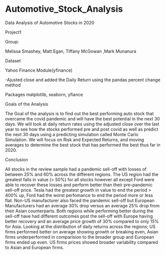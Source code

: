 # Automotive_Stock_Analysis

Data Analysis of Automotive Stocks in 2020

Project1

Group: 

Melissa Smashey, Matt Egan, Tiffany McGowan ,Mark Munanura

Dataset

Yahoo Finance Module(yfinance)

-Ajusted close and added the Daily Return using the pandas percent change method

Packages
matplotlib,
seaborn,
yfiance

Goals of the Analysis

The Goal of the analysis is to find out the best performing auto stock that overcame the covid pandemic and will have the best potential in the next 30 days. We will look at daily return rates using the adjusted close over the last year to see how the stocks performed pre and post covid as well as predict the next 30 days using a predicting simulation called Monte Carlo Simulation. We will focus on Risk and Expected Returns, and moving averages to determine the best stock that has performed the best thus far in 2020.

Conclusion

All stocks in the review sample had a pandemic sell-off with losses of between 25% and 60% across the different regions. 
The US region had the greatest falls in value (> 50%) for all stocks however all except Ford were able to recover these losses and perform better than their pre-pandemic sell-off price. Tesla had the greatest growth in value to end the period > 400% up, Ford had the worst perfomance to end the period more or less flat.
Non-US manufacturer also faced the pandemic sell-off but European Manufacturers had an average 30% drop versus an average 25% drop from their Asian counterparts. Both regions while performing better during the sell-off have had different outcomes post the sell-off with Europe having better recovery and an average price growth of 30% compared to only 15% for Asia.
Looking at the distribution of daily returns across the regions; US firms performed better on average showing growth or breaking even, Asian firms underperformed in comparision to the broader group and European firms ended up even.
US firms prices showed broader variability compared to Asian and European firms.
